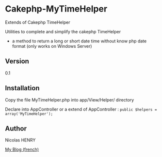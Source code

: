Cakephp-MyTimeHelper
====================

Extends of Cakephp TimeHelper

Utilities to complete and simplify the cakephp TimeHelper

  - a method to return a long or short date time without know php date format (only works on Windows Server)

Version
----

0.1

Installation
--------------

Copy the file MyTimeHelper.php into app/View/Helper/ directory

Declare into AppController or a extend of AppController : `public $helpers = array('MyTimeHelper');`


Author
-------------
Nicolas HENRY

[My Blog (french)](http://www.nicolas-henry.fr)
